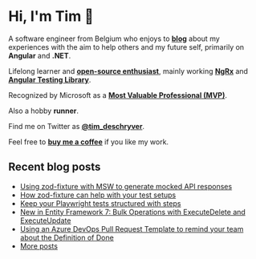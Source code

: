 # Hi, I'm Tim 👋

A software engineer from Belgium who enjoys to **[blog](https://timdeschryver.dev/blog)** about
my experiences with the aim to help others and my future self, primarily on
**Angular** and **.NET**.

Lifelong learner and **[open-source enthusiast](https://github.com/timdeschryver)**, mainly working **[NgRx](https://ngrx.io/)** and **[Angular Testing Library](https://testing-library.com/docs/angular-testing-library/)**.

Recognized by Microsoft as a **[Most Valuable Professional (MVP)](https://mvp.microsoft.com/en-us/PublicProfile/5004452?fullName=Tim%20Deschryver)**.

Also a hobby **runner**.

Find me on Twitter as **[@tim_deschryver](https://timdeschryver.dev/twitter)**.

Feel free to **[buy me a coffee](https://ko-fi.com/timdeschryver)** if you like my work.

<!-- prettier-ignore-start -->
<!-- BLOG:START -->

## Recent blog posts

- [Using zod-fixture with MSW to generate mocked API responses](https://timdeschryver.dev/blog/using-zod-fixture-with-msw-to-generate-mocked-api-responses)
- [How zod-fixture can help with your test setups](https://timdeschryver.dev/blog/how-zod-fixture-can-help-with-your-test-setups)
- [Keep your Playwright tests structured with steps](https://timdeschryver.dev/blog/keep-your-playwright-tests-structured-with-steps)
- [New in Entity Framework 7: Bulk Operations with ExecuteDelete and ExecuteUpdate](https://timdeschryver.dev/blog/new-in-entity-framework-7-bulk-operations-with-executedelete-and-executeupdate)
- [Using an Azure DevOps Pull Request Template to remind your team about the Definition of Done](https://timdeschryver.dev/blog/using-an-azure-devops-pull-request-template-to-remind-your-team-about-the-definition-of-done)
- [More posts](https://timdeschryver.dev/blog)

<!-- BLOG:END -->
<!-- prettier-ignore-end -->
